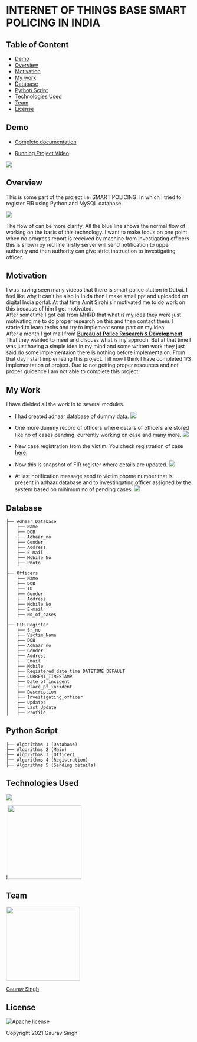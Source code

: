 # INTERNET OF THINGS BASE SMART POLICING IN INDIA 

## Table of Content
  * [Demo](#demo)
  * [Overview](#overview)
  * [Motivation](#motivation)
  * [My work](#my-work)
  * [Database](#database)
  * [Python Script](#python-script)
  * [Technologies Used](#technologies-used)
  * [Team](#team)
  * [License](#license)


## Demo
- [Complete documentation](https://drive.google.com/file/d/1QhwOWUVaP-L_TwG3bzTNXhD4OgICR9b8/view?usp=sharing) 

- [Running Project Video](https://youtube.com/playlist?list=PLKGi7w5ftnSL0hB1cEZ2TnPi3MhULqDAJ)

[![](https://github.com/GauravRajwada/smart-police-station/blob/main/Snapshot%20of%20Project/Starting.PNG?raw=true)](https://www.youtube.com/watch?v=lc74zeLj82A&list=PLKGi7w5ftnSL0hB1cEZ2TnPi3MhULqDAJ&index=2&t=3s)

## Overview
This is some part of the project i.e. SMART POLICING. In which I tried to register FIR using Python and MySQL database.

[![](https://github.com/GauravRajwada/smart-police-station/blob/main/Snapshot%20of%20Project/Working%20FLow%20Chart.PNG?raw=true)](https://github.com/GauravRajwada/smart-police-station/blob/main/Snapshot%20of%20Project/Working%20FLow%20Chart.PNG?raw=true)

The flow of can be more clarify. All the blue line shows the normal flow of working on the basis of this technology. I want to make focus on one point when no progress report is received
by machine from investigating officers this is shown by red line firstly server will send notification to
upper authority and then authority can give strict instruction to investigating officer.

## Motivation
I was having seen many videos that there is smart police station in Dubai. I feel like why it can't be also in Inida then I make small ppt and uploaded on digital India portal. At that time Amit Sirohi sir motivated me to do work on this because of him I get motivated. <br> After sometime I got call from MHRD that what is my idea they were just motivating me to do proper research on this and then contact them. I started to learn techs and try to implement some part on my idea. 
<br> After a month I got mail from [<b>Bureau of Police Research & Development</b>](https://drive.google.com/file/d/1b1Cd6Z-t3hrVfHIctRfgwXn4-Pop1iSM/view). That they wanted to meet and discuss what is my approch. But at that time I was just having a simple idea in my mind and some written work they just said do some implementaion there is nothing before implementaion.
From that day I start implemeting this project. Till now I think I have completed 1/3 implementation of project. Due to not getting proper resources and not proper guidence I am not able to complete this project.


## My Work
I have divided all the work in to several modules.
- I had created adhaar database of dummy data. 
[![](https://github.com/GauravRajwada/smart-police-station/blob/main/Snapshot%20of%20Project/Adhaar%20Database.PNG?raw=true)](https://github.com/GauravRajwada/smart-police-station/blob/main/Snapshot%20of%20Project/Adhaar%20Database.PNG?raw=true)
- One more dummy record of officers where details of officers are stored like no of cases pending, currently working on case and many more.
[![](https://github.com/GauravRajwada/smart-police-station/blob/main/Snapshot%20of%20Project/Officers%20Database%20Snapsot.PNG?raw=true)](https://github.com/GauravRajwada/smart-police-station/blob/main/Snapshot%20of%20Project/Officers%20Database%20Snapsot.PNG?raw=true)

- New case registration from the victim. You check registration of case [here.](https://youtu.be/lc74zeLj82A)

- Now this is snapshot of FIR register where details are updated.
[![](https://github.com/GauravRajwada/smart-police-station/blob/main/Snapshot%20of%20Project/FIR%20Register%20Snapshot.PNG?raw=true)](https://github.com/GauravRajwada/smart-police-station/blob/main/Snapshot%20of%20Project/FIR%20Register%20Snapshot.PNG?raw=true)

- At last notification message send to victim phome number that is present in adhaar database and to investingating officer assigned by the system based on minimum no of pending cases.
[![](https://github.com/GauravRajwada/smart-police-station/blob/main/Snapshot%20of%20Project/whatsapp.PNG?raw=true )](https://github.com/GauravRajwada/smart-police-station/blob/main/Snapshot%20of%20Project/whatsapp.PNG?raw=true )


## Database 
```
├── Adhaar Database
│   ├── Name
│   ├── DOB
│   ├── Adhaar_no
│   ├── Gender
│   ├── Address
│   ├── E-mail
│   ├── Mobile No
│   ├── Photo
│
├── Officers
│   ├── Name
│   ├── DOB
│   ├── ID
│   ├── Gender
│   ├── Address
│   ├── Mobile No
│   ├── E-mail
│   ├── No_of_cases
│
├── FIR Register
│   ├── Sr_no 
│   ├── Victim_Name
│   ├── DOB  
│   ├── Adhaar_no 
│   ├── Gender
│   ├── Address
│   ├── Email
│   ├── Mobile
│   ├── Registered_date_time DATETIME DEFAULT 
│   ├── CURRENT_TIMESTAMP
│   ├── Date_of_incident
│   ├── Place_pf_incident  
│   ├── Description
│   ├── Investigating_officer
│   ├── Updates 
│   ├── Last_Update 
│   ├── Profile
```
## Python Script 
```
├── Algorithms 1 (Database)
├── Algorithms 2 (Main)
├── Algorithms 3 (Officer)
├── Algorithms 4 (Registration) 
├── Algorithms 5 (Sending details)
```
## Technologies Used

![](https://forthebadge.com/images/badges/made-with-python.svg)

!<img target="_blank" src="https://github.com/GauravRajwada/smart-police-station/blob/main/Snapshot%20of%20Project/mysql.png?raw=true" width=200> 

## Team
<img target="_blank" src="https://github.com/GauravRajwada/smart-police-station/blob/main/Snapshot%20of%20Project/55804310.jpg?raw=true" width=200> <br>

[Gaurav Singh](https://github.com/GauravRajwada)

## License
[![Apache license](https://img.shields.io/badge/license-apache-blue?style=for-the-badge&logo=appveyor)](http://www.apache.org/licenses/LICENSE-2.0e)

Copyright 2021 Gaurav Singh

